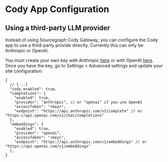 # Cody App Configuration

## Using a third-party LLM provider

Instead of using Sourcegraph Cody Gateway, you can configure the Cody app to use a third-party provide directly. Currently this can only be Anthropic or OpenAI. 

You must create your own key with Anthropic [here](https://console.anthropic.com/account/keys) or with OpenAI [here](https://beta.openai.com/account/api-keys). Once you have the key, go to Settings > Advanced settings and update your site configuration: 

```jsonc
{
  // [...]
  "cody.enabled": true,
  "completions": {
    "enabled": true,
    "provider": "anthropic", // or "openai" if you use OpenAI
    "accessToken": "<key>",
    "endpoint": "https://api.anthropic.com/v1/complete" // or "https://api.openai.com/v1/chat/completions" 
  },
  "embeddings": {
    "enabled": true,
    "provider": "openai",
    "accessToken": "<key>",
    "endpoint": "https://api.anthropic.com/v1/embeddings" // or "https://api.openai.com/v1/embeddings"
  },
}
```
